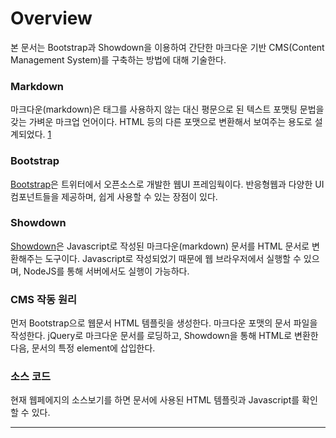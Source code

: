 # Overview

본 문서는 Bootstrap과 Showdown을 이용하여 간단한 마크다운 기반 CMS(Content Management System)를 구축하는 방법에 대해 기술한다.

### Markdown

마크다운(markdown)은 태그를 사용하지 않는 대신 평문으로 된 텍스트 포맷팅 문법을 갖는 가벼운 마크업 언어이다. HTML 등의 다른 포맷으로 변환해서 보여주는 용도로 설계되었다. [1]

### Bootstrap

[Bootstrap](http://getbootstrap.com/)은 트위터에서 오픈소스로 개발한 웹UI 프레임웍이다. 반응형웹과 다양한 UI컴포넌트들을 제공하며, 쉽게 사용할 수 있는 장점이 있다.

### Showdown

[Showdown](http://showdownjs.com/)은 Javascript로 작성된 마크다운(markdown) 문서를 HTML 문서로 변환해주는 도구이다. Javascript로 작성되었기 때문에 웹 브라우저에서 실행할 수 있으며, NodeJS를 통해 서버에서도 실행이 가능하다.

### CMS 작동 원리

먼저 Bootstrap으로 웹문서 HTML 템플릿을 생성한다. 마크다운 포맷의 문서 파일을 작성한다. jQuery로 마크다운 문서를 로딩하고, Showdown을 통해 HTML로 변환한 다음, 문서의 특정 element에 삽입한다.

### 소스 코드

현재 웹페에지의 소스보기를 하면 문서에 사용된 HTML 템플릿과 Javascript를 확인할 수 있다.

---

[1]: https://en.wikipedia.org/wiki/Markdown